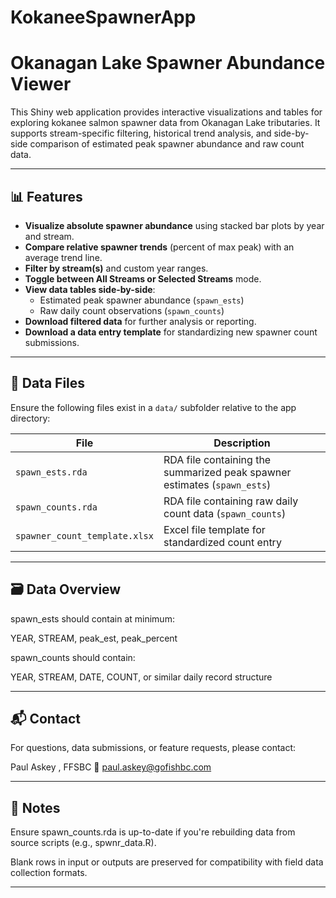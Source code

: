 # KokaneeSpawnerApp
# Okanagan Lake Spawner Abundance Viewer

This Shiny web application provides interactive visualizations and tables for exploring kokanee salmon spawner data from Okanagan Lake tributaries. It supports stream-specific filtering, historical trend analysis, and side-by-side comparison of estimated peak spawner abundance and raw count data.

---

## 📊 Features

- **Visualize absolute spawner abundance** using stacked bar plots by year and stream.
- **Compare relative spawner trends** (percent of max peak) with an average trend line.
- **Filter by stream(s)** and custom year ranges.
- **Toggle between All Streams or Selected Streams** mode.
- **View data tables side-by-side**:
  - Estimated peak spawner abundance (`spawn_ests`)
  - Raw daily count observations (`spawn_counts`)
- **Download filtered data** for further analysis or reporting.
- **Download a data entry template** for standardizing new spawner count submissions.

---

## 📁 Data Files

Ensure the following files exist in a `data/` subfolder relative to the app directory:

| File                             | Description                                           |
|----------------------------------|-------------------------------------------------------|
| `spawn_ests.rda`                 | RDA file containing the summarized peak spawner estimates (`spawn_ests`) |
| `spawn_counts.rda`              | RDA file containing raw daily count data (`spawn_counts`) |
| `spawner_count_template.xlsx`   | Excel file template for standardized count entry      |

---

## 🗃️ Data Overview
spawn_ests should contain at minimum:

YEAR, STREAM, peak_est, peak_percent

spawn_counts should contain:

YEAR, STREAM, DATE, COUNT, or similar daily record structure

---

## 📬 Contact
For questions, data submissions, or feature requests, please contact:

Paul Askey
, FFSBC
📧 paul.askey@gofishbc.com

---

## 📌 Notes
Ensure spawn_counts.rda is up-to-date if you're rebuilding data from source scripts (e.g., spwnr_data.R).

Blank rows in input or outputs are preserved for compatibility with field data collection formats.

---

